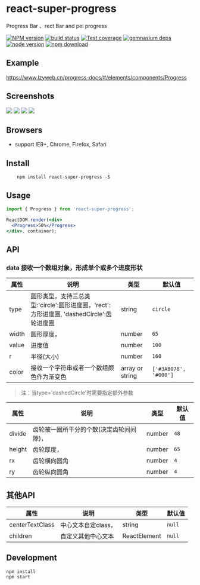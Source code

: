 # react-super-progress

Progress Bar 、rect Bar and pei progress

[![NPM version][npm-image]][npm-url]
[![build status][travis-image]][travis-url]
[![Test coverage][coveralls-image]][coveralls-url]
[![gemnasium deps][gemnasium-image]][gemnasium-url]
[![node version][node-image]][node-url]
[![npm download][download-image]][download-url]

[npm-image]: http://img.shields.io/npm/v/rc-progress.svg?style=flat-square
[npm-url]: http://npmjs.org/package/rc-progress
[travis-image]: https://img.shields.io/travis/react-component/progress.svg?style=flat-square
[travis-url]: https://travis-ci.org/react-component/progress
[coveralls-image]: https://img.shields.io/coveralls/react-component/progress.svg?style=flat-square
[coveralls-url]: https://coveralls.io/r/react-component/progress?branch=master
[gemnasium-image]: http://img.shields.io/gemnasium/react-component/progress.svg?style=flat-square
[gemnasium-url]: https://gemnasium.com/react-component/progress
[node-image]: https://img.shields.io/badge/node.js-%3E=_0.10-green.svg?style=flat-square
[node-url]: http://nodejs.org/download/
[download-image]: https://img.shields.io/npm/dm/rc-progress.svg?style=flat-square
[download-url]: https://npmjs.org/package/rc-progress

## Example

https://www.lzyweb.cn/progress-docs/#/elements/components/Progress

## Screenshots

<img src="https://www.lzyweb.cn/img/p1.jpeg" />
<img src="https://www.lzyweb.cn/img/p2.jpeg" />
<img src="https://www.lzyweb.cn/img/p3.jpeg" />
<img src="https://www.lzyweb.cn/img/p4.jpeg" />

## Browsers

* support IE9+, Chrome, Firefox, Safari

## Install

```ssh
    npm install react-super-progress -S
```

## Usage

```jsx
import { Progress } from 'react-super-progress';

ReactDOM.render(<div>
  <Progress>50%</Progress>
</div>, container);
```

## API
### data 接收一个数组对象，形成单个或多个进度形状

|   属性         |                       说明                       |  类型   |   默认值    |
| ---------------| ------------------------------------------------ | ------- | ----------- |
| type     | 圆形类型，支持三总类型:'circle':圆形进度圈，'rect':方形进度圈, 'dashedCircle':齿轮进度圈  | string  | ``circle`` |
| width     | 圆形厚度，                                                | number  | ``65`` |
| value   | 进度值                                                   | number  | ``100`` |
| r      | 半径(大小)                                                  | number  | ``160`` |
| color  | 接收一个字符串或者一个数组颜色作为渐变色              | array or string  | ``['#3AB078', '#000']`` |

> 注：当type='dashedCircle'时需要指定额外参数

|   属性         |                       说明                       |  类型   |   默认值    |
| ---------------| ------------------------------------------------ | ------- | ----------- |
| divide     | 齿轮被一圈所平分的个数(决定齿轮间间隙)，                    | number  | ``48`` |
| height     | 齿轮厚度，                                             | number  | ``65`` |
| rx  | 齿轮横向圆角                                                   | number  | ``4`` |
| ry    | 齿轮纵向圆角                                                 | number  | ``4`` |


## 其他API

|   属性         |                       说明                       |  类型   |   默认值    |
| ---------------| ------------------------------------------------ | ------- | ----------- |
| centerTextClass | 中心文本自定class，                                | string  | ``null`` |
| children  | 自定义其他中心文本                                      | ReactElement  | ``null`` |


## Development

```
npm install
npm start
```
